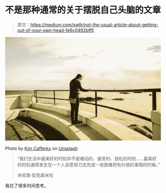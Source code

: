 # 不是那种通常的关于摆脱自己头脑的文章

> 原文：<https://medium.com/swlh/not-the-usual-article-about-getting-out-of-your-own-head-fe6c0492bff5>

![](img/91ed46de5fcb86d71198fcdc233b6c7e.png)

Photo by [Kim Cafferky](https://unsplash.com/@cafferkyphotography?utm_source=medium&utm_medium=referral) on [Unsplash](https://unsplash.com?utm_source=medium&utm_medium=referral)

> “我们生活中最美好的时刻并不是被动的、接受的、放松的时刻……最美好的时刻通常发生在一个人自愿努力去完成一些困难而有价值的事情的时候。”
> 
> 米哈里·契克森米哈

我花了很多时间思考。